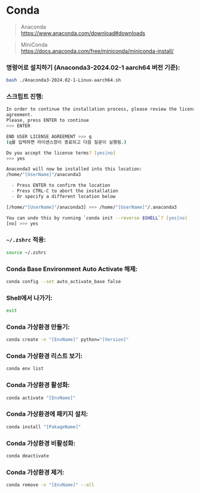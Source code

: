 # Conda

> Anaconda
> <br> https://www.anaconda.com/download#downloads

> MiniConda
> <br> https://docs.anaconda.com/free/miniconda/miniconda-install/

### 명령어로 설치하기 (Anaconda3-2024.02-1 aarch64 버전 기준):

```zsh
bash ./Anaconda3-2024.02-1-Linux-aarch64.sh
```

### 스크립트 진행:

```zsh
In order to continue the installation process, please review the license
agreement.
Please, press ENTER to continue
>>> ENTER

END USER LICENSE AGREEMENT >>> q
(q를 입력하면 라이센스창이 종료되고 다음 질문이 실행됨.)

Do you accept the license terms? [yes|no]
>>> yes

Anaconda3 will now be installed into this location:
/home/"[UserName]"/anaconda3

  - Press ENTER to confirm the location
  - Press CTRL-C to abort the installation
  - Or specify a different location below

[/home/"[UserName]"/anaconda3] >>> /home/"[UserName]"/.anaconda3

You can undo this by running `conda init --reverse $SHELL`? [yes|no]
[no] >>> yes
```

### `~/.zshrc` 적용:

```zsh
source ~/.zshrc
```

### Conda Base Environment Auto Activate 해제:

```zsh
conda config --set auto_activate_base false
```

### Shell에서 나가기:

```zsh
exit
```

### Conda 가상환경 만들기:

```zsh
conda create -n "[EnvName]" python="[Version]"
```

### Conda 가상환경 리스트 보기:

```zsh
conda env list
```

### Conda 가상환경 활성화:

```zsh
conda activate "[EnvName]"
```

### Conda 가상환경에 패키지 설치:

```zsh
conda install "[PakageName]"
```

### Conda 가상환경 비활성화:

```zsh
conda deactivate
```

### Conda 가상환경 제거:

```zsh
conda remove -n "[EnvName]" --all
```
